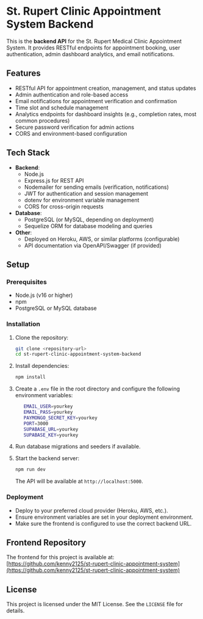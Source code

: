 # St. Rupert Clinic Appointment System Backend

This is the **backend API** for the St. Rupert Medical Clinic Appointment System. It provides RESTful endpoints for appointment booking, user authentication, admin dashboard analytics, and email notifications.

## Features

- RESTful API for appointment creation, management, and status updates
- Admin authentication and role-based access
- Email notifications for appointment verification and confirmation
- Time slot and schedule management
- Analytics endpoints for dashboard insights (e.g., completion rates, most common procedures)
- Secure password verification for admin actions
- CORS and environment-based configuration

## Tech Stack

- **Backend**:
  - Node.js
  - Express.js for REST API
  - Nodemailer for sending emails (verification, notifications)
  - JWT for authentication and session management
  - dotenv for environment variable management
  - CORS for cross-origin requests
- **Database**:
  - PostgreSQL (or MySQL, depending on deployment)
  - Sequelize ORM for database modeling and queries
- **Other**:
  - Deployed on Heroku, AWS, or similar platforms (configurable)
  - API documentation via OpenAPI/Swagger (if provided)

## Setup

### Prerequisites

- Node.js (v16 or higher)
- npm
- PostgreSQL or MySQL database

### Installation

1. Clone the repository:
   ```bash
   git clone <repository-url>
   cd st-rupert-clinic-appointment-system-backend
   ```

2. Install dependencies:
   ```bash
   npm install
   ```

3. Create a `.env` file in the root directory and configure the following environment variables:
   ```bash
      EMAIL_USER=yourkey
      EMAIL_PASS=yourkey
      PAYMONGO_SECRET_KEY=yourkey
      PORT=3000
      SUPABASE_URL=yourkey
      SUPABASE_KEY=yourkey
   ```

4. Run database migrations and seeders if available.

5. Start the backend server:
   ```bash
   npm run dev
   ```

   The API will be available at `http://localhost:5000`.

### Deployment

- Deploy to your preferred cloud provider (Heroku, AWS, etc.).
- Ensure environment variables are set in your deployment environment.
- Make sure the frontend is configured to use the correct backend URL.

## Frontend Repository

The frontend for this project is available at:  
[https://github.com/kenny2125/st-rupert-clinic-appointment-system](https://github.com/kenny2125/st-rupert-clinic-appointment-system)

## License

This project is licensed under the MIT License. See the `LICENSE` file for details.
